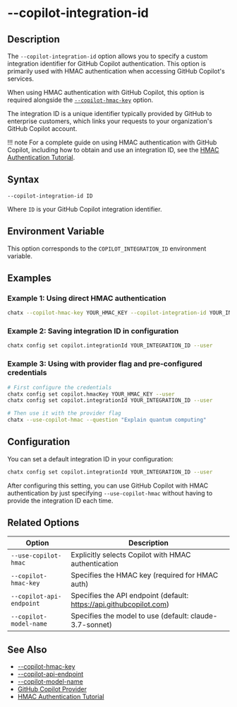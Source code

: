 # --copilot-integration-id

## Description

The `--copilot-integration-id` option allows you to specify a custom integration identifier for GitHub Copilot authentication. This option is primarily used with HMAC authentication when accessing GitHub Copilot's services.

When using HMAC authentication with GitHub Copilot, this option is required alongside the [`--copilot-hmac-key`](copilot-hmac-key.md) option.

The integration ID is a unique identifier typically provided by GitHub to enterprise customers, which links your requests to your organization's GitHub Copilot account.

!!! note
    For a complete guide on using HMAC authentication with GitHub Copilot, including how to obtain and use an integration ID, see the [HMAC Authentication Tutorial](../../../tutorials/github-copilot-auth.md).

## Syntax

```
--copilot-integration-id ID
```

Where `ID` is your GitHub Copilot integration identifier.

## Environment Variable

This option corresponds to the `COPILOT_INTEGRATION_ID` environment variable.

## Examples

### Example 1: Using direct HMAC authentication

```bash
chatx --copilot-hmac-key YOUR_HMAC_KEY --copilot-integration-id YOUR_INTEGRATION_ID --question "What's the weather today?"
```

### Example 2: Saving integration ID in configuration

```bash
chatx config set copilot.integrationId YOUR_INTEGRATION_ID --user
```

### Example 3: Using with provider flag and pre-configured credentials

```bash
# First configure the credentials
chatx config set copilot.hmacKey YOUR_HMAC_KEY --user
chatx config set copilot.integrationId YOUR_INTEGRATION_ID --user

# Then use it with the provider flag
chatx --use-copilot-hmac --question "Explain quantum computing"
```

## Configuration

You can set a default integration ID in your configuration:

```bash
chatx config set copilot.integrationId YOUR_INTEGRATION_ID --user
```

After configuring this setting, you can use GitHub Copilot with HMAC authentication by just specifying `--use-copilot-hmac` without having to provide the integration ID each time.

## Related Options

| Option | Description |
|--------|-------------|
| `--use-copilot-hmac` | Explicitly selects Copilot with HMAC authentication |
| `--copilot-hmac-key` | Specifies the HMAC key (required for HMAC auth) |
| `--copilot-api-endpoint` | Specifies the API endpoint (default: https://api.githubcopilot.com) |
| `--copilot-model-name` | Specifies the model to use (default: claude-3.7-sonnet) |

## See Also

- [--copilot-hmac-key](copilot-hmac-key.md)
- [--copilot-api-endpoint](copilot-api-endpoint.md)
- [--copilot-model-name](copilot-model-name.md)
- [GitHub Copilot Provider](../../../providers/github-copilot.md)
- [HMAC Authentication Tutorial](../../../tutorials/github-copilot-auth.md)